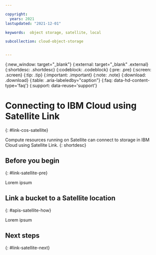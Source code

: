 ```yaml
---

copyright:
  years: 2021
lastupdated: "2021-12-01"

keywords:  object storage, satellite, local

subcollection: cloud-object-storage


---
```

{:new_window: target="_blank"}
{:external: target="_blank" .external}
{:shortdesc: .shortdesc}
{:codeblock: .codeblock}
{:pre: .pre}
{:screen: .screen}
{:tip: .tip}
{:important: .important}
{:note: .note}
{:download: .download} 
{:table: .aria-labeledby="caption"}
{:faq: data-hd-content-type='faq'}
{:support: data-reuse='support'}

# Connecting to IBM Cloud using Satellite Link
{: #link-cos-satellite}

Compute resources running on Satellite can connect to storage in IBM Cloud using Satellite Link.
{: shortdesc}

## Before you begin
{: #link-satellite-pre}

Lorem ipsum

## Link a bucket to a Satellite location
{: #apis-satellite-how}

Lorem ipsum

## Next steps
{: #link-satellite-next}
